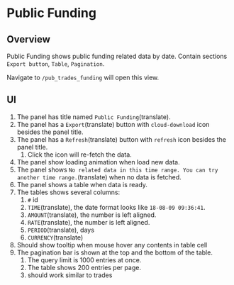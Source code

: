 # Public Funding

## Overview

Public Funding shows public funding related data by date. Contain sections `Export button`, `Table`, `Pagination`.

Navigate to `/pub_trades_funding` will open this view.

## UI

1. The panel has title named `Public Funding`(translate).
1. The panel has a `Export`(translate) button with `cloud-download` icon besides the panel title.
1. The panel has a `Refresh`(translate) button with `refresh` icon besides the panel title.
    1. Click the icon will re-fetch the data.
1. The panel show loading animation when load new data.
1. The panel shows `No related data in this time range. You can try another time range.`(translate) when no data is fetched.
1. The panel shows a table when data is ready.
1. The tables shows several columns:
    1. `#` id
    1. `TIME`(translate), the date format looks like `18-08-09 09:36:41`.
    1. `AMOUNT`(translate), the number is left aligned.
    1. `RATE`(translate), the number is left aligned.
    1. `PERIOD`(translate), days
    1. `CURRENCY`(translate)
1. Should show tooltip when mouse hover any contents in table cell
1. The pagination bar is shown at the top and the bottom of the table.
    1. The query limit is 1000 entries at once.
    1. The table shows 200 entries per page.
    1. should work similar to trades
